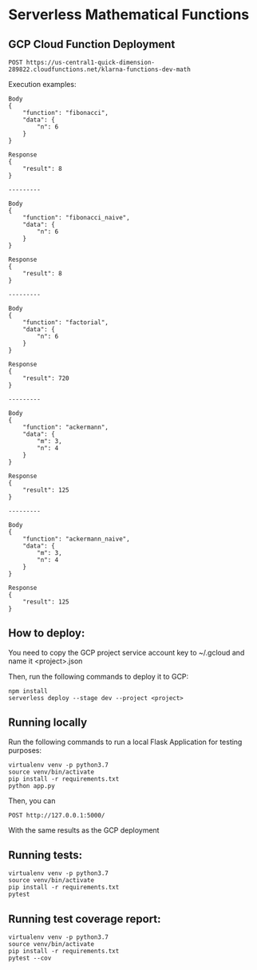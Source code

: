 # Serverless Mathematical Functions

## GCP Cloud Function Deployment

```
POST https://us-central1-quick-dimension-289822.cloudfunctions.net/klarna-functions-dev-math
```

Execution examples:
```
Body
{
    "function": "fibonacci",
    "data": {
        "n": 6
    }
}

Response
{
    "result": 8
}

---------

Body
{
    "function": "fibonacci_naive",
    "data": {
        "n": 6
    }
}

Response
{
    "result": 8
}

---------

Body
{
    "function": "factorial",
    "data": {
        "n": 6
    }
}

Response
{
    "result": 720
}

---------

Body
{
    "function": "ackermann",
    "data": {
        "m": 3,
        "n": 4 
    }
}

Response
{
    "result": 125
}

---------

Body
{
    "function": "ackermann_naive",
    "data": {
        "m": 3,
        "n": 4 
    }
}

Response
{
    "result": 125
}
```

## How to deploy:
You need to copy the GCP project service account key to ~/.gcloud and name it \<project\>.json

Then, run the following commands to deploy it to GCP:
```
npm install
serverless deploy --stage dev --project <project>
```

## Running locally
Run the following commands to run a local Flask Application for testing purposes:
```
virtualenv venv -p python3.7
source venv/bin/activate
pip install -r requirements.txt
python app.py
```

Then, you can
```
POST http://127.0.0.1:5000/
```

With the same results as the GCP deployment

## Running tests:
```
virtualenv venv -p python3.7
source venv/bin/activate
pip install -r requirements.txt
pytest
```

## Running test coverage report:
```
virtualenv venv -p python3.7
source venv/bin/activate
pip install -r requirements.txt
pytest --cov
```
